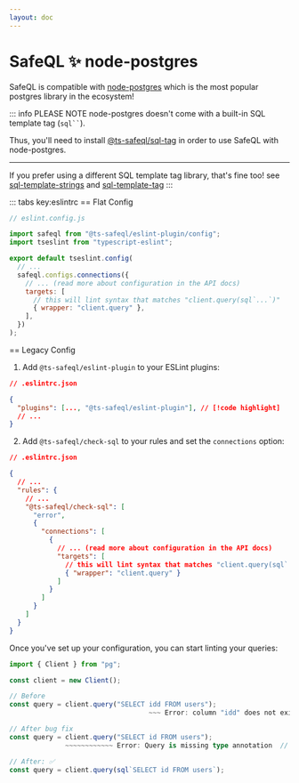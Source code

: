 ```yaml
---
layout: doc
---
```


# SafeQL :sparkles: node-postgres

SafeQL is compatible with [node-postgres](https://node-postgres.com/) which is the most popular postgres library in the ecosystem!

::: info PLEASE NOTE
node-postgres doesn't come with a built-in SQL template tag (` sql`` `).

Thus, you'll need to install [@ts-safeql/sql-tag](/libraries/sql-tag/introduction.html) in order to use SafeQL with node-postgres.

---

If you prefer using a different SQL template tag library, that's fine too!
see [sql-template-strings](https://www.npmjs.com/package/sql-template-strings) and [sql-template-tag](https://www.npmjs.com/package/sql-template-tag)
:::

::: tabs key:eslintrc
== Flat Config

```js
// eslint.config.js

import safeql from "@ts-safeql/eslint-plugin/config";
import tseslint from "typescript-eslint";

export default tseslint.config(
  // ...
  safeql.configs.connections({
    // ... (read more about configuration in the API docs)
    targets: [
      // this will lint syntax that matches "client.query(sql`...`)"
      { wrapper: "client.query" },
    ],
  })
);
```

== Legacy Config

1. Add `@ts-safeql/eslint-plugin` to your ESLint plugins:

```json
// .eslintrc.json

{
  "plugins": [..., "@ts-safeql/eslint-plugin"], // [!code highlight]
  // ...
}
```

2. Add `@ts-safeql/check-sql` to your rules and set the `connections` option:

```json
// .eslintrc.json

{
  // ...
  "rules": {
    // ...
    "@ts-safeql/check-sql": [
      "error",
      {
        "connections": [
          {
            // ... (read more about configuration in the API docs)
            "targets": [
              // this will lint syntax that matches "client.query(sql`...`)"
              { "wrapper": "client.query" }
            ]
          }
        ]
      }
    ]
  }
}
```

Once you've set up your configuration, you can start linting your queries:

```typescript
import { Client } from "pg";

const client = new Client();

// Before
const query = client.query("SELECT idd FROM users");
                                   ~~~ Error: column "idd" does not exist // [!code error]

// After bug fix
const query = client.query("SELECT id FROM users");
              ~~~~~~~~~~~~ Error: Query is missing type annotation  // [!code error]

// After: ✅
const query = client.query(sql`SELECT id FROM users`);
```
